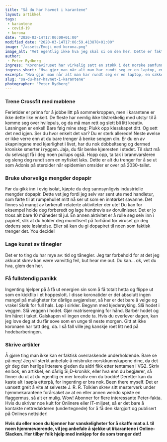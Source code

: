 ```yaml
---
title: "Så du har havnet i karantene"
layout: artikkel
tags: 
 - karantene
 - covid-19
 - korona
date: "2020-03-14T17:00:00+01:00"
modified_date: "2020-03-14T17:06:59.413878+01:00"
image: "/assets/Emoji med korona.png"
image_alt: "Vet egentlig ikke hva jeg skal si om den her. Dette er faktisk det verste jeg har laget, og jeg beklager til verdenssamfunnet for at jeg gjorde det. May God have mercy on my soul."
author:
 - Peter Rydberg
ingress: "Koronaviruset har virkelig satt en støkk i det norske samfunnet, eller hva? Jeg tror nesten dette er verre enn smørkrisen i 2011, og det gikk utover julekakene. Julekakene! Tenk det. Uansett må vi håndtere ett problem av gangen. Nå er det nemlig mange som settes i karantene grunnet COVID-19, dårlig ånde, eller giftig oppførsel i League of Legends. Blant disse er X-sport gjengen, som nylig har vært i Portugal for å prøve (og feile) å surfe bølgene i det store Atlanterhavet. Sporty eller ei, karantene blir det. To uker i samme rom kan gjøre deg fullstendig loco av kjedsomhet, spesielt når høyrearmen begynner å bli litt for sliten til å henge med. Derfor stiller jeg nå opp med et par alternative aktiviteter du kan bedrive mens verden brenner og du sitter i bomberommet."
ingress_short: "Hva gjør man når alt man har rundt seg er en laptop, en sakkosekk, og fire mugne vegger?"
excerpt: "Hva gjør man når alt man har rundt seg er en laptop, en sakkosekk, og fire mugne vegger?"
slug: "sa-du-har-havnet-i-karantene"
photographer: "Peter Rydberg"
---
```

### Trene Crossfit med møblene
Ferietider er prima for å jobbe litt på sommerkroppen, men i karantene er ikke dette like enkelt. De fleste har nemlig ikke tilstrekkelig med utstyr til å komme seg over hvilepuls, og da må man rett og slett bli litt kreativ. Løsningen er enkel! Bare følg mine steg: Plukk opp klesskapet ditt. Og sett det ned igjen. Ser du hvor enkelt det var? Du er sterk allerede! Neste øvelse er ikke verre enn at du bare trenger å benke sengen din. Er du en av skapningene med kjærlighet i livet, har du nok dobbeltseng og dermed kroniske smerter i ryggen. Jaja, du får benke kjæresten i stedet. Til slutt må du selvsagt få i deg noen pullups også. Hopp opp, ta tak i brannvarsleren og sleng deg rundt som en nyfisket laks. Dette er alt du trenger for å se ut som Adonis på steroider når epidemien omsider er over på 2030-tallet.

### Bruke uhorvelige mengder dopapir
Før du gikk inn i evig isolat, kjøpte du deg sannsynligvis industrielle mengder dopapir. Dette vet jeg fordi jeg selv var sent ute med handletur, som førte til at rumpehullet mitt nå ser ut som en inntørket savanne. Det finnes så mangt av tørkerull-relaterte aktiviteter der ute! Du kan for eksempel holde deg forberedt og lage hundrevis av dorullnisser. Det er jo tross alt bare 10 måneder til jul. En annen aktivitet er å rulle seg selv inn i papiret, slik at du holder deg mumifisert på forhånd før viruset gir deg dødens søte løslatelse. Eller så kan du gi dopapiret til noen som faktisk trenger det. You decide!

### Lage kunst av tånegler
Det er to ting du har mye av: tid og tånegler. Jeg tar forbehold for at det jeg akkurat skrev kan være vanvittig feil, but hear me out. Du kan… ok, vet du hva, glem den her.

### Få fullstendig panikk
Ingenting hjelper på å få ut energien sin som å få totalt hetta og flippe ut som en kickflip i et hoppeslott. I disse koronatider er det absolutt ingen mangel på muligheter for dårlige avgjørelser, så her er det bare å velge og vrake! Skrik for full hals. Løp i sirkler. Begynn med kjederøyking. Slå hodet i veggen. Slå veggen i hodet. Gjør matriseregning for hånd. Barbér hodet og lim håret i taket. Galskapen vil ingen ende ta. Hvis du overlever dagen, kan jeg love deg at du får sove som en unge til neste morgen. Gitt at ikke koronaen har tatt deg, da. I så fall ville jeg kanskje roet litt ned på hodebarberingen.

### Skrive artikler
Å gjøre ting man ikke kan er faktisk overraskende underholdende. Bare se på meg! Jeg vil sterkt anbefale å misbruke norskkunnskapene dine, da det gir deg den herlige litterære gleden du aldri fikk etter tentamen i VG2. Skriv en bok, en artikkel, en dårlig Si;D-kronikk, eller hva enn du begjærer, så finner du ut at du egentlig er mer kreativ enn du trodde! Deretter kan du kaste alt i søpla etterpå, for ingenting er bra nok. Been there myself. Det er uansett greit å vite at selveste J. R. R. Tolkien skrev sitt mesterverk under hjemmekarantene forårsaket av at en eller annen weirdo spiste en flaggermus, så alt er mulig. Wow! Abonner for flere interessante Peter-fakta. Hvis du skriver noe kult for Onlinere eller IT-miljøet, så er det bare å kontakte nettredaktøren (undertegnede) for å få den klargjort og publisert på Onlines nettsider!



**Hvis du eller noen du kjenner har vanskeligheter for å skaffe mat o.l. til noen hjemmeværende, vil jeg anbefale å sjekke ut #karantene i Online-Slacken. Her tilbyr folk hjelp med innkjøp for de som trenger det!**